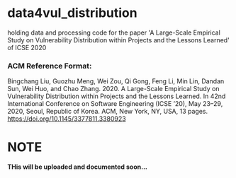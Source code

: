 # data4vul_distribution
holding data and processing code for the paper 'A Large-Scale Empirical Study on Vulnerability Distribution within Projects and the Lessons Learned' of ICSE 2020

### ACM Reference Format:
Bingchang Liu, Guozhu Meng, Wei Zou, Qi Gong, Feng Li, Min Lin, Dandan Sun, Wei Huo, and Chao Zhang. 2020. A Large-Scale Empirical Study on Vulnerability Distribution within Projects and the Lessons Learned. In 42nd International Conference on Software Engineering (ICSE ’20), May 23–29, 2020, Seoul, Republic of Korea. ACM, New York, NY, USA, 13 pages. https://doi.org/10.1145/3377811.3380923

# NOTE

**THis will be uploaded and documented soon...**
